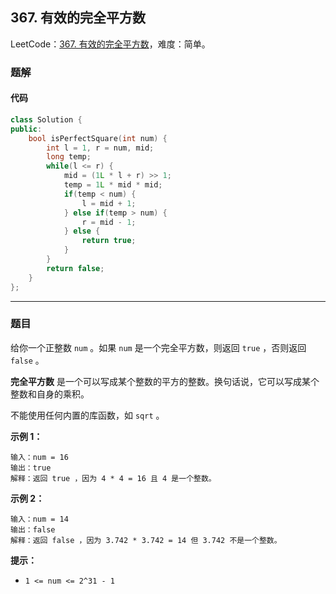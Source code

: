 ## 367. 有效的完全平方数

LeetCode：[367. 有效的完全平方数](https://leetcode.cn/problems/valid-perfect-square/)，难度：简单。

### 题解

#### 代码

```c++
class Solution {
public:
    bool isPerfectSquare(int num) {
        int l = 1, r = num, mid;
        long temp;
        while(l <= r) {
            mid = (1L * l + r) >> 1;
            temp = 1L * mid * mid;
            if(temp < num) {
                l = mid + 1;
            } else if(temp > num) {
                r = mid - 1;
            } else {
                return true;
            }
        }
        return false;
    }
};
```



---



### 题目

给你一个正整数 `num` 。如果 `num` 是一个完全平方数，则返回 `true` ，否则返回 `false` 。

**完全平方数** 是一个可以写成某个整数的平方的整数。换句话说，它可以写成某个整数和自身的乘积。

不能使用任何内置的库函数，如 `sqrt` 。

 

**示例 1：**

```
输入：num = 16
输出：true
解释：返回 true ，因为 4 * 4 = 16 且 4 是一个整数。
```

**示例 2：**

```
输入：num = 14
输出：false
解释：返回 false ，因为 3.742 * 3.742 = 14 但 3.742 不是一个整数。
```

 

**提示：**

- `1 <= num <= 2^31 - 1`

